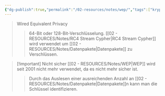 ```yaml
---
{"dg-publish":true,"permalink":"/02-resources/notes/wep/","tags":["kryptografie/wifi","informatik/netzwerk/wifi","it-sicherheit"],"noteIcon":"","updated":"2025-09-10T16:35:40.145+02:00"}
---
```


>Wired Equivalent Privacy
>>64-Bit oder 128-Bit-Verschlüsselung.
>>[[02 - RESOURCES/Notes/RC4 Stream Cypher\|RC4 Stream Cypher]] wird verwendet um [[02 - RESOURCES/Notes/Datenpakete\|Datenpakete]] zu Verschlüssen.


>[!important] Nicht sicher
>[[02 - RESOURCES/Notes/WEP\|WEP]] wird seit 2001 nicht mehr verwendet, da es nicht mehr sicher ist.
>>Durch das Auslesen einer ausreichenden Anzahl an [[02 - RESOURCES/Notes/Datenpakete\|Datenpakete]]n kann man die Schlüssel identifizieren.